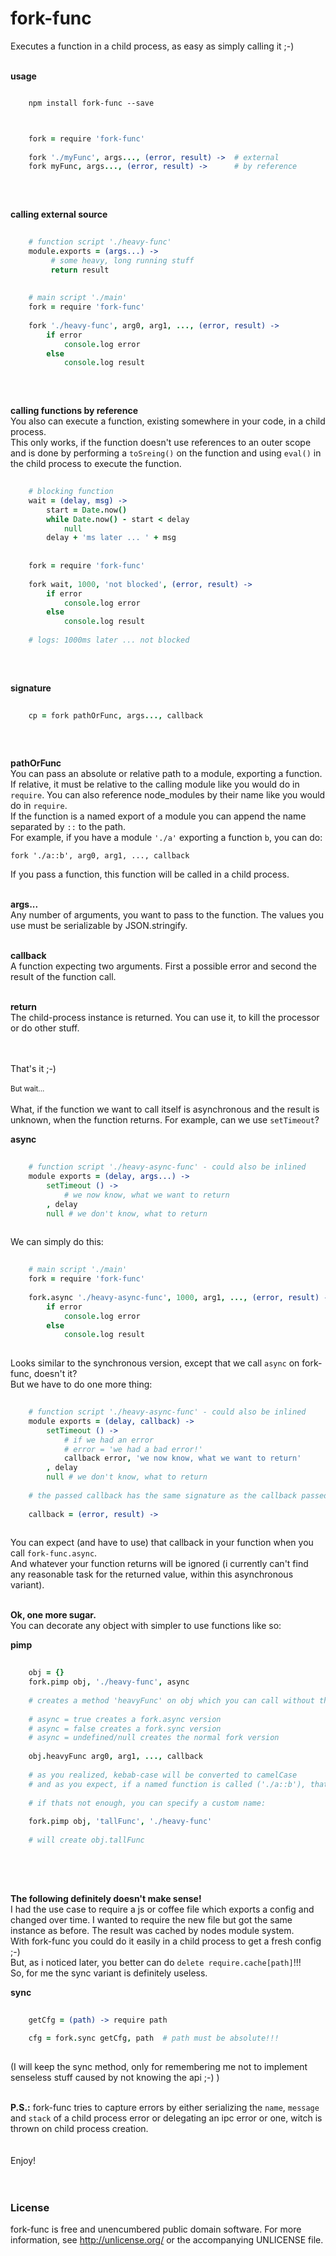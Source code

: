 # fork-func   

Executes a function in a child process, as easy as simply calling it ;-)  
<br/>

**usage**
```text
    
    npm install fork-func --save
      
```
```coffee
    
    fork = require 'fork-func'
    
    fork './myFunc', args..., (error, result) ->  # external
    fork myFunc, args..., (error, result) ->      # by reference
      
```   
<br/>

**calling external source**  
```coffee
      
    # function script './heavy-func'
    module.exports = (args...) ->
         # some heavy, long running stuff
         return result
         
         
    # main script './main'
    fork = require 'fork-func'
    
    fork './heavy-func', arg0, arg1, ..., (error, result) ->
        if error
            console.log error
        else                                          
            console.log result  
                           
```
<br/>  

**calling functions by reference**  
You also can execute a function, existing somewhere in your code, in a child process.  
This only works, if the function doesn't use references to an outer scope and is done by performing a ```toSreing()``` on the function and using ```eval()``` in the child process to execute the function. 
```coffee
      
    # blocking function
    wait = (delay, msg) ->
        start = Date.now()
        while Date.now() - start < delay
            null
        delay + 'ms later ... ' + msg
         
         
    fork = require 'fork-func'
    
    fork wait, 1000, 'not blocked', (error, result) ->
        if error
            console.log error
        else                                          
            console.log result  
            
    # logs: 1000ms later ... not blocked                
                           
```
<br/>  

**signature**
```coffee
    
    cp = fork pathOrFunc, args..., callback
    
```    
<br/>

**pathOrFunc**  
You can pass an absolute or relative path to a module, exporting a function.
If relative, it must be relative to the calling module like you would do in ```require```.
You can also reference node_modules by their name like you would do in ```require```.   
If the function is a named export of a module you can append the name separated by ```::``` to the path.  
For example, if you have a module ```'./a'``` exporting a function ```b```, you can do:
  
```fork './a::b', arg0, arg1, ..., callback```
  
If you pass a function, this function will be called in a child process.  
<br/>
  
**args...**    
Any number of arguments, you want to pass to the function. The values you use must be serializable by JSON.stringify.  
<br/>
  
**callback**    
A function expecting two arguments. First a possible error and second the result of the function call.  
<br/>
  
**return**    
The child-process instance is returned. You can use it, to kill the processor or do other stuff.  
<br/>
<br/>
  
That's it ;-)
<br/>   
<small>But wait...</small>
<br/>  
What, if the function we want to call itself is asynchronous and the result is unknown, when the function returns.
For example, can we use ```setTimeout```?
  
**async**
```coffee
    
    # function script './heavy-async-func' - could also be inlined
    module exports = (delay, args...) ->
        setTimeout () ->
            # we now know, what we want to return
        , delay
        null # we don't know, what to return
        
```
  
We can simply do this:
  
```coffee
    
    # main script './main'
    fork = require 'fork-func'
    
    fork.async './heavy-async-func', 1000, arg1, ..., (error, result) ->
        if error
            console.log error
        else                                          
            console.log result  
    
```
  
Looks similar to the synchronous version, except that we call ```async``` on fork-func, doesn't it?  
But we have to do one more thing:
  
```coffee
    
    # function script './heavy-async-func' - could also be inlined
    module exports = (delay, callback) ->
        setTimeout () ->
            # if we had an error
            # error = 'we had a bad error!'
            callback error, 'we now know, what we want to return'
        , delay
        null # we don't know, what to return
    
    # the passed callback has the same signature as the callback passed to fork-func:
    
    callback = (error, result) ->
    
```
  
You can expect (and have to use) that callback in your function when you call ```fork-func.async```.    
And whatever your function returns will be ignored (i currently can't find any reasonable task for the returned value, within this asynchronous variant).
<br/>
<br/>  
    
**Ok, one more sugar.**    
You can decorate any object with simpler to use functions like so:  

**pimp**
```coffee
      
    obj = {}
    fork.pimp obj, './heavy-func', async 
    
    # creates a method 'heavyFunc' on obj which you can call without the path argument
    
    # async = true creates a fork.async version
    # async = false creates a fork.sync version
    # async = undefined/null creates the normal fork version
    
    obj.heavyFunc arg0, arg1, ..., callback
    
    # as you realized, kebab-case will be converted to camelCase
    # and as you expect, if a named function is called ('./a::b'), that name (b) is used
    
    # if thats not enough, you can specify a custom name:
    
    fork.pimp obj, 'tallFunc', './heavy-func'
    
    # will create obj.tallFunc
    
```        
  
<br/>  
<br/>  
  
**The following definitely doesn't make sense!**      
I had the use case to require a js or coffee file which exports a config and changed over time. I wanted to require the new file but got the same instance as before. The result was cached by nodes module system.  
With fork-func you could do it easily in a child process to get a fresh config ;-)  
But, as i noticed later, you better can do ```delete require.cache[path]```!!!  
So, for me the sync variant is definitely useless.
<br/>

**sync**  
```coffee
    
    getCfg = (path) -> require path
        
    cfg = fork.sync getCfg, path  # path must be absolute!!! 
             
```
(I will keep the sync method, only for remembering me not to implement senseless stuff caused by not knowing the api ;-) )  
<br/>          
   
**P.S.:** fork-func tries to capture errors by either serializing the ```name```, ```message``` and ```stack``` of a child process error
or delegating an ipc error or one, witch is thrown on child process creation.      
<br/>     
Enjoy!
<br/>  
<br/>  

### License    
   
fork-func is free and unencumbered public domain software. For more information, see http://unlicense.org/ or the accompanying UNLICENSE file.
  